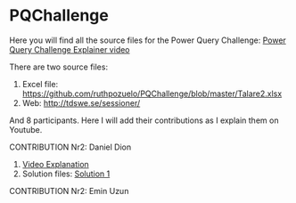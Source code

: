 # PQChallenge

Here you will find all the source files for the Power Query Challenge:
[Power Query Challenge Explainer video](https://www.youtube.com/watch?v=_R1rSdXkVDw)


There are two source files:
1. Excel file: https://github.com/ruthpozuelo/PQChallenge/blob/master/Talare2.xlsx
2. Web: http://tdswe.se/sessioner/

And 8 participants. 
Here I will add their contributions as I explain them on Youtube.

CONTRIBUTION Nr2: Daniel Dion

1. [Video Explanation](https://www.youtube.com/watch?v=TxkkWyt-n9U)
2. Solution files: [Solution 1](https://github.com/ruthpozuelo/PQChallenge/blob/master/Solution%20files/Daniel%20Dion.pq)

CONTRIBUTION Nr2: Emin Uzun


